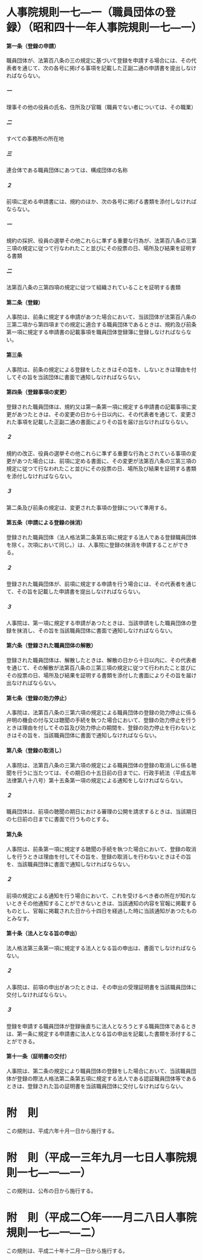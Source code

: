 # 人事院規則一七―一（職員団体の登録）（昭和四十一年人事院規則一七―一）
#### 第一条（登録の申請）
職員団体が、法第百八条の三の規定に基づいて登録を申請する場合には、その代表者を通じて、次の各号に掲げる事項を記載した正副二通の申請書を提出しなければならない。
##### 一
理事その他の役員の氏名、住所及び官職（職員でない者については、その職業）
##### 二
すべての事務所の所在地
##### 三
連合体である職員団体にあつては、構成団体の名称
##### ２
前項に定める申請書には、規約のほか、次の各号に掲げる書類を添付しなければならない。
##### 一
規約の採択、役員の選挙その他これらに準ずる重要な行為が、法第百八条の三第三項の規定に従つて行なわれたこと並びにその投票の日、場所及び結果を証明する書類
##### 二
法第百八条の三第四項の規定に従つて組織されていることを証明する書類
#### 第二条（登録）
人事院は、前条に規定する申請があつた場合において、当該団体が法第百八条の三第二項から第四項までの規定に適合する職員団体であるときは、規約及び前条第一項に規定する申請書の記載事項を職員団体登録簿に登録しなければならない。
#### 第三条
人事院は、前条の規定による登録をしたときはその旨を、しないときは理由を付してその旨を当該団体に書面で通知しなければならない。
#### 第四条（登録事項の変更）
登録された職員団体は、規約又は第一条第一項に規定する申請書の記載事項に変更があつたときは、その変更の日から十日以内に、その代表者を通じて、変更された事項を記載した正副二通の書面によりその旨を届け出なければならない。
##### ２
規約の改正、役員の選挙その他これらに準ずる重要な行為とされている事項の変更があつた場合には、前項に定める書面に、その変更が法第百八条の三第三項の規定に従つて行なわれたこと並びにその投票の日、場所及び結果を証明する書類を添付しなければならない。
##### ３
第二条及び前条の規定は、変更された事項の登録について準用する。
#### 第五条（申請による登録の抹消）
登録された職員団体（法人格法第二条第五項に規定する法人である登録職員団体を除く。次項において同じ。）は、人事院に登録の抹消を申請することができる。
##### ２
登録された職員団体が、前項に規定する申請を行う場合には、その代表者を通じて、その旨を記載した申請書を提出しなければならない。
##### ３
人事院は、第一項に規定する申請があつたときは、当該申請をした職員団体の登録を抹消し、その旨を当該職員団体に書面で通知しなければならない。
#### 第六条（登録された職員団体の解散）
登録された職員団体は、解散したときは、解散の日から十日以内に、その代表者を通じて、その解散が法第百八条の三第三項の規定に従つて行われたこと並びにその投票の日、場所及び結果を証明する書類を添付した書面によりその旨を届け出なければならない。
#### 第七条（登録の効力停止）
人事院は、法第百八条の三第六項の規定による職員団体の登録の効力停止に係る弁明の機会の付与又は聴聞の手続を執つた場合において、登録の効力停止を行うときは理由を付してその旨及び効力停止の期間を、登録の効力停止を行わないときはその旨を、当該職員団体に書面で通知しなければならない。
#### 第八条（登録の取消し）
人事院は、法第百八条の三第六項の規定による職員団体の登録の取消しに係る聴聞を行うに当たつては、その期日の十五日前の日までに、行政手続法（平成五年法律第八十八号）第十五条第一項の規定による通知をしなければならない。
##### ２
職員団体は、前項の聴聞の期日における審理の公開を請求するときは、当該期日の七日前の日までに書面で行うものとする。
#### 第九条
人事院は、前条第一項に規定する聴聞の手続を執つた場合において、登録の取消しを行うときは理由を付してその旨を、登録の取消しを行わないときはその旨を、当該職員団体に書面で通知しなければならない。
##### ２
前項の規定による通知を行う場合において、これを受けるべき者の所在が知れないときその他通知することができないときは、当該通知の内容を官報に掲載するものとし、官報に掲載された日から十四日を経過した時に当該通知があつたものとみなす。
#### 第十条（法人となる旨の申出）
法人格法第三条第一項に規定する法人となる旨の申出は、書面でしなければならない。
##### ２
人事院は、前項の申出があつたときは、その申出の受理証明書を当該職員団体に交付しなければならない。
##### ３
登録を申請する職員団体が登録後直ちに法人となろうとする職員団体であるときは、第一条に規定する申請書に法人となる旨の申出を記載した書類を添付することができる。
#### 第十一条（証明書の交付）
人事院は、第二条の規定により職員団体の登録をした場合において、当該職員団体が登録の際法人格法第二条第五項に規定する法人である認証職員団体等であるときは、登録された旨の証明書を当該職員団体に交付しなければならない。
# 附　則
この規則は、平成六年十月一日から施行する。
# 附　則（平成一三年九月一七日人事院規則一七―一―一）
この規則は、公布の日から施行する。
# 附　則（平成二〇年一一月二八日人事院規則一七―一―二）
この規則は、平成二十年十二月一日から施行する。
